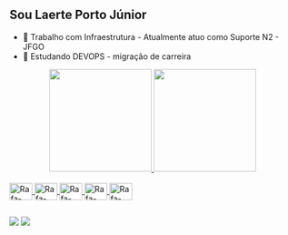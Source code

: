 ## Sou Laerte Porto Júnior

- 🔭 Trabalho com Infraestrutura - Atualmente atuo como Suporte N2 - JFGO
- 🌱 Estudando DEVOPS - migração de carreira

<div align="center">
  <a href="https://github.com/laertep">
  <img height="180em" src="https://github-readme-stats.vercel.app/api?username=laertep&show_icons=true&theme=dark&include_all_commits=true&count_private=true"/>
  <img height="180em" src="https://github-readme-stats.vercel.app/api/top-langs/?username=laertep&layout=compact&langs_count=7&theme=dark"/>
</div>

<div style="display: inline_block"><br>
  <img align="center" alt="Rafa-Csharp" height="30" width="40"src="https://cdn.jsdelivr.net/gh/devicons/devicon/icons/azure/azure-original-wordmark.svg" />        
  <img align="center" alt="Rafa-Csharp" height="30" width="40"src="https://cdn.jsdelivr.net/gh/devicons/devicon/icons/ansible/ansible-original-wordmark.svg" />
  <img align="center" alt="Rafa-Csharp" height="30" width="40"src="https://cdn.jsdelivr.net/gh/devicons/devicon/icons/docker/docker-original-wordmark.svg" />
  <img align="center" alt="Rafa-Csharp" height="30" width="40"src="https://cdn.jsdelivr.net/gh/devicons/devicon/icons/linux/linux-original.svg" />
  <img align="center" alt="Rafa-Csharp" height="30" width="40"src="https://cdn.jsdelivr.net/gh/devicons/devicon/icons/terraform/terraform-original-wordmark.svg" />
                  
</div>       

##
 
<div> 
  <a href = "mailto:laertep@gmail.com"><img src="https://img.shields.io/badge/-Gmail-%23333?style=for-the-badge&logo=gmail&logoColor=white" target="_blank"></a>
  <a href="https://linkedin.com/in/laerte-analistainfra" target="_blank"><img src="https://img.shields.io/badge/-LinkedIn-%230077B5?style=for-the-badge&logo=linkedin&logoColor=white" target="_blank"></a> 
  
</div>


